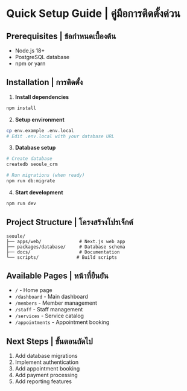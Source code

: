# Quick Setup Guide | คู่มือการติดตั้งด่วน

## Prerequisites | ข้อกำหนดเบื้องต้น

- Node.js 18+ 
- PostgreSQL database
- npm or yarn

## Installation | การติดตั้ง

1. **Install dependencies**
```bash
npm install
```

2. **Setup environment**
```bash
cp env.example .env.local
# Edit .env.local with your database URL
```

3. **Database setup**
```bash
# Create database
createdb seoule_crm

# Run migrations (when ready)
npm run db:migrate
```

4. **Start development**
```bash
npm run dev
```

## Project Structure | โครงสร้างโปรเจ็กต์

```
seoule/
├── apps/web/              # Next.js web app
├── packages/database/     # Database schema
├── docs/                  # Documentation
└── scripts/              # Build scripts
```

## Available Pages | หน้าที่ยืนยัน

- `/` - Home page
- `/dashboard` - Main dashboard
- `/members` - Member management
- `/staff` - Staff management  
- `/services` - Service catalog
- `/appointments` - Appointment booking

## Next Steps | ขั้นตอนถัดไป

1. Add database migrations
2. Implement authentication
3. Add appointment booking
4. Add payment processing
5. Add reporting features



